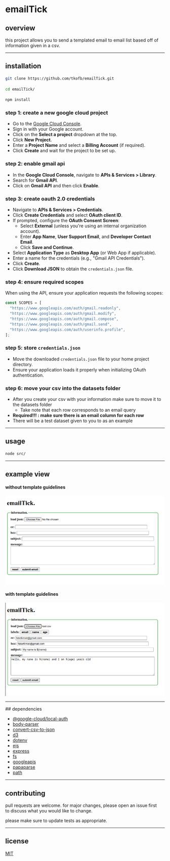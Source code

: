 # emailTick

## overview

this project allows you to send a templated email to email list based off of information given in a csv.

<hr>

## installation

```bash
git clone https://github.com/tkofb/emailTick.git

cd emailTick/

npm install
```

### step 1: create a new google cloud project

- Go to the [Google Cloud Console](https://console.cloud.google.com/).
- Sign in with your Google account.
- Click on the **Select a project** dropdown at the top.
- Click **New Project**.
- Enter a **Project Name** and select a **Billing Account** (if required).
- Click **Create** and wait for the project to be set up.
### step 2: enable gmail api

- In the **Google Cloud Console**, navigate to **APIs & Services > Library**.
- Search for **Gmail API**.
- Click on **Gmail API** and then click **Enable**.
### step 3: create oauth 2.0 credentials

- Navigate to **APIs & Services > Credentials**.
- Click **Create Credentials** and select **OAuth client ID**.
- If prompted, configure the **OAuth Consent Screen**:
    - Select **External** (unless you're using an internal organization account).
    - Enter **App Name**, **User Support Email**, and **Developer Contact Email**.
    - Click **Save and Continue**.
- Select **Application Type** as **Desktop App** (or Web App if applicable).
- Enter a name for the credentials (e.g., "Gmail API Credentials").
- Click **Create**.
- Click **Download JSON** to obtain the `credentials.json` file.
### step 4: ensure required scopes

When using the API, ensure your application requests the following scopes:

``` javascript
const SCOPES = [
  "https://www.googleapis.com/auth/gmail.readonly",
  "https://www.googleapis.com/auth/gmail.modify",
  "https://www.googleapis.com/auth/gmail.compose",
  "https://www.googleapis.com/auth/gmail.send",
  "https://www.googleapis.com/auth/userinfo.profile",
];
```
### step 5: store `credentials.json`

- Move the downloaded `credentials.json` file to your home project directory.
- Ensure your application loads it properly when initializing OAuth authentication.

### step 6: move your csv into the datasets folder

- After you create your csv with your information make sure to move it to the datasets folder
	- Take note that each row corresponds to an email query
- **Required!!! : make sure there is an email column for each row** 
- There will be a test dataset given to you to as an example

<hr>

## usage

```bash
node src/
```

<hr>

## example view

#### without template guidelines

![](./emptyEmailForm.png)

#### with template guidelines

![](./templatedEmail.png)

<hr>
## dependencies

- [@google-cloud/local-auth](https://www.npmjs.com/package/@google-cloud/local-auth)
- [body-parser](https://www.npmjs.com/package/body-parser)
- [convert-csv-to-json](https://www.npmjs.com/package/convert-csv-to-json)
- [d3](https://www.npmjs.com/package/d3)
- [dotenv](https://www.npmjs.com/package/dotenv)
- [ejs](https://www.npmjs.com/package/ejs)
- [express](https://www.npmjs.com/package/express)
- [fs](https://www.npmjs.com/package/fs)
- [googleapis](https://www.npmjs.com/package/googleapis)
- [papaparse](https://www.npmjs.com/package/papaparse)
- [path](https://www.npmjs.com/package/path)

<hr>

## contributing

pull requests are welcome. for major changes, please open an issue first  
to discuss what you would like to change.  

please make sure to update tests as appropriate.  

<hr>

## license

[MIT](https://choosealicense.com/licenses/mit/)
